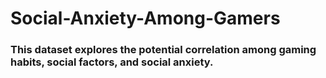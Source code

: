 # Social-Anxiety-Among-Gamers

### This dataset explores the potential correlation among gaming habits, social factors, and social anxiety.

